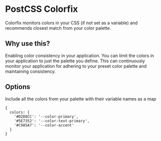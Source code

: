 # PostCSS Colorfix
Colorfix monitors colors in your CSS (if not set as a variable) and recommends closest match from your color palette.

## Why use this?
Enabling color consistency in your application. You can limit the colors in your application to just the palette you define. This can continuously monitor your application for adhering to your preset color palette and maintaining consistency. 

## Options
Include all the colors from your palette with their variable names as a map
```
{
  colors: {
    '#D2D8CC': '--color-primary',
    '#5E7352': '--color-text-primary',
    '#C985A7': '--color-accent'
  }
}
```
